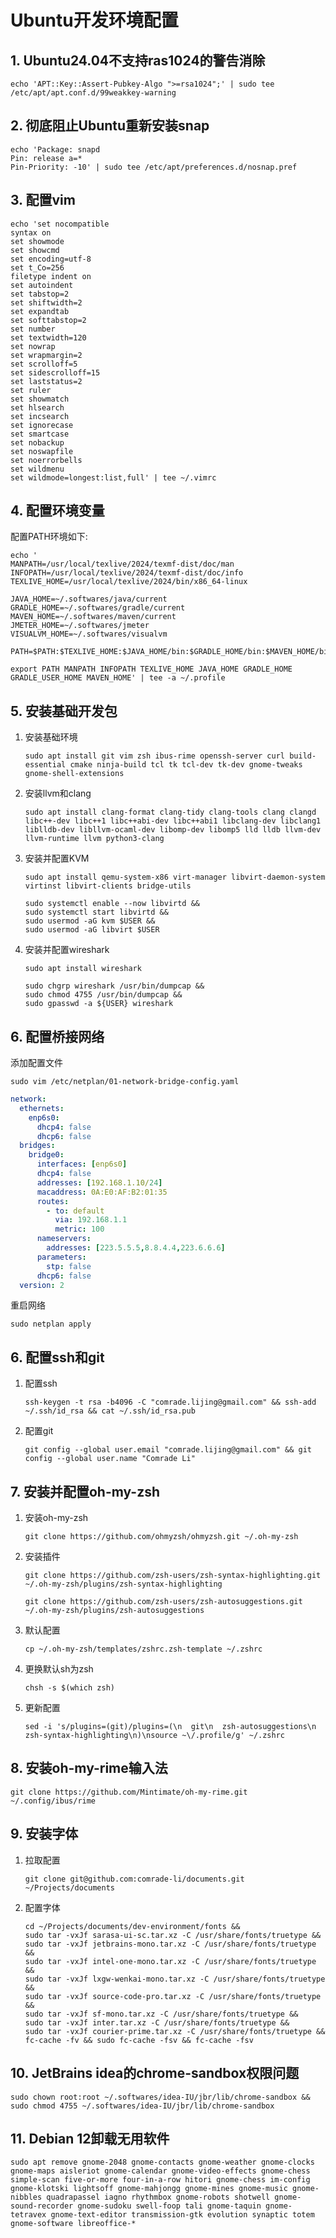 # Ubuntu开发环境配置

## 1. Ubuntu24.04不支持ras1024的警告消除

```shell
echo 'APT::Key::Assert-Pubkey-Algo ">=rsa1024";' | sudo tee /etc/apt/apt.conf.d/99weakkey-warning
```

## 2. 彻底阻止Ubuntu重新安装snap

```shell
echo 'Package: snapd
Pin: release a=*
Pin-Priority: -10' | sudo tee /etc/apt/preferences.d/nosnap.pref
```

## 3. 配置vim

```shell
echo 'set nocompatible
syntax on
set showmode
set showcmd
set encoding=utf-8
set t_Co=256
filetype indent on
set autoindent
set tabstop=2
set shiftwidth=2
set expandtab
set softtabstop=2
set number
set textwidth=120
set nowrap
set wrapmargin=2
set scrolloff=5
set sidescrolloff=15
set laststatus=2
set ruler
set showmatch
set hlsearch
set incsearch
set ignorecase
set smartcase
set nobackup
set noswapfile
set noerrorbells
set wildmenu
set wildmode=longest:list,full' | tee ~/.vimrc
```

## 4. 配置环境变量

配置PATH环境如下:

```shell
echo '
MANPATH=/usr/local/texlive/2024/texmf-dist/doc/man
INFOPATH=/usr/local/texlive/2024/texmf-dist/doc/info
TEXLIVE_HOME=/usr/local/texlive/2024/bin/x86_64-linux

JAVA_HOME=~/.softwares/java/current
GRADLE_HOME=~/.softwares/gradle/current
MAVEN_HOME=~/.softwares/maven/current
JMETER_HOME=~/.softwares/jmeter
VISUALVM_HOME=~/.softwares/visualvm

PATH=$PATH:$TEXLIVE_HOME:$JAVA_HOME/bin:$GRADLE_HOME/bin:$MAVEN_HOME/bin:$JMETER_HOME/bin:$VISUALVM_HOME/bin

export PATH MANPATH INFOPATH TEXLIVE_HOME JAVA_HOME GRADLE_HOME GRADLE_USER_HOME MAVEN_HOME' | tee -a ~/.profile
```

## 5. 安装基础开发包

1. 安装基础环境

    ```shell
    sudo apt install git vim zsh ibus-rime openssh-server curl build-essential cmake ninja-build tcl tk tcl-dev tk-dev gnome-tweaks gnome-shell-extensions 
    ```

2. 安装llvm和clang

    ```shell
    sudo apt install clang-format clang-tidy clang-tools clang clangd libc++-dev libc++1 libc++abi-dev libc++abi1 libclang-dev libclang1 liblldb-dev libllvm-ocaml-dev libomp-dev libomp5 lld lldb llvm-dev llvm-runtime llvm python3-clang
    ```

3. 安装并配置KVM

    ```shell
    sudo apt install qemu-system-x86 virt-manager libvirt-daemon-system virtinst libvirt-clients bridge-utils
    ```

    ```shell
    sudo systemctl enable --now libvirtd && 
    sudo systemctl start libvirtd && 
    sudo usermod -aG kvm $USER && 
    sudo usermod -aG libvirt $USER
    ```

4. 安装并配置wireshark

    ```shell
    sudo apt install wireshark
    ```

    ```shell
    sudo chgrp wireshark /usr/bin/dumpcap && 
    sudo chmod 4755 /usr/bin/dumpcap && 
    sudo gpasswd -a ${USER} wireshark
    ```

## 6. 配置桥接网络

添加配置文件

```shell
sudo vim /etc/netplan/01-network-bridge-config.yaml
```

```yaml
network:
  ethernets:
    enp6s0:
      dhcp4: false
      dhcp6: false
  bridges:
    bridge0:
      interfaces: [enp6s0]
      dhcp4: false
      addresses: [192.168.1.10/24]
      macaddress: 0A:E0:AF:B2:01:35
      routes:
        - to: default
          via: 192.168.1.1
          metric: 100
      nameservers:
        addresses: [223.5.5.5,8.8.4.4,223.6.6.6]
      parameters:
        stp: false
      dhcp6: false
  version: 2
```

重启网络

```shell
sudo netplan apply
```

## 6. 配置ssh和git

1. 配置ssh

    ```shell
    ssh-keygen -t rsa -b4096 -C "comrade.lijing@gmail.com" && ssh-add ~/.ssh/id_rsa && cat ~/.ssh/id_rsa.pub
    ```

2. 配置git

    ```shell
    git config --global user.email "comrade.lijing@gmail.com" && git config --global user.name "Comrade Li"
    ```

## 7. 安装并配置oh-my-zsh

1. 安装oh-my-zsh

    ```shell
    git clone https://github.com/ohmyzsh/ohmyzsh.git ~/.oh-my-zsh
    ```

2. 安装插件

    ```shell
    git clone https://github.com/zsh-users/zsh-syntax-highlighting.git ~/.oh-my-zsh/plugins/zsh-syntax-highlighting
    ```

    ```shell
    git clone https://github.com/zsh-users/zsh-autosuggestions.git ~/.oh-my-zsh/plugins/zsh-autosuggestions
    ```

3. 默认配置

    ```shell
    cp ~/.oh-my-zsh/templates/zshrc.zsh-template ~/.zshrc
    ```

4. 更换默认sh为zsh

    ```shell
    chsh -s $(which zsh)
    ```

5. 更新配置

    ```shell
    sed -i 's/plugins=(git)/plugins=(\n  git\n  zsh-autosuggestions\n  zsh-syntax-highlighting\n)\nsource ~\/.profile/g' ~/.zshrc
    ```

## 8. 安装oh-my-rime输入法

```shell
git clone https://github.com/Mintimate/oh-my-rime.git ~/.config/ibus/rime
```

## 9. 安装字体

1. 拉取配置

    ```shell
    git clone git@github.com:comrade-li/documents.git ~/Projects/documents
    ```

2. 配置字体

    ```shell
    cd ~/Projects/documents/dev-environment/fonts && 
    sudo tar -vxJf sarasa-ui-sc.tar.xz -C /usr/share/fonts/truetype && 
    sudo tar -vxJf jetbrains-mono.tar.xz -C /usr/share/fonts/truetype && 
    sudo tar -vxJf intel-one-mono.tar.xz -C /usr/share/fonts/truetype && 
    sudo tar -vxJf lxgw-wenkai-mono.tar.xz -C /usr/share/fonts/truetype && 
    sudo tar -vxJf source-code-pro.tar.xz -C /usr/share/fonts/truetype && 
    sudo tar -vxJf sf-mono.tar.xz -C /usr/share/fonts/truetype && 
    sudo tar -vxJf inter.tar.xz -C /usr/share/fonts/truetype && 
    sudo tar -vxJf courier-prime.tar.xz -C /usr/share/fonts/truetype && 
    fc-cache -fv && sudo fc-cache -fsv && fc-cache -fsv
    ```

## 10. JetBrains idea的chrome-sandbox权限问题

```shell
sudo chown root:root ~/.softwares/idea-IU/jbr/lib/chrome-sandbox && sudo chmod 4755 ~/.softwares/idea-IU/jbr/lib/chrome-sandbox
```

## 11. Debian 12卸载无用软件

```shell
sudo apt remove gnome-2048 gnome-contacts gnome-weather gnome-clocks gnome-maps aisleriot gnome-calendar gnome-video-effects gnome-chess simple-scan five-or-more four-in-a-row hitori gnome-chess im-config gnome-klotski lightsoff gnome-mahjongg gnome-mines gnome-music gnome-nibbles quadrapassel iagno rhythmbox gnome-robots shotwell gnome-sound-recorder gnome-sudoku swell-foop tali gnome-taquin gnome-tetravex gnome-text-editor transmission-gtk evolution synaptic totem gnome-software libreoffice-*
```
